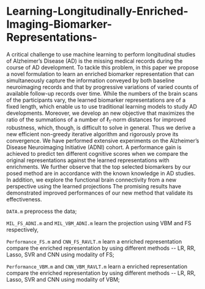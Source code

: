 # Learning-Longitudinally-Enriched-Imaging-Biomarker-Representations-

A critical challenge to use machine learning to perform longitudinal studies of Alzheimer’s Disease (AD) is the missing medical records during the course of AD development. 
To tackle this problem, in this paper we propose a novel formulation to learn an enriched biomarker representation that can simultaneously capture the information conveyed by both baseline neuroimaging records and that by progressive variations of varied counts of available follow-up records over time. 
While the numbers of the brain scans of the participants vary, the learned biomarker representations are of a fixed length, which enable us to use traditional learning models to study AD developments. 
Moreover, we develop an new objective that maximizes the ratio of the summations of a number of  $\ell_1$-norm distances for improved robustness, which, though, is difficult to solve in general. 
Thus we derive a new efficient non-greedy iterative algorithm and rigorously prove its convergence. 
We have performed extensive experiments on the Alzheimer’s Disease Neuroimaging Initiative (ADNI) cohort. 
A performance gain is achieved to predict ten different cognitive scores when we compare the original representations
against the learned representations with enrichments. 
We further observe that the top selected biomarkers by our posed method are in accordance with the known knowledge in AD studies. 
In addition, we explore the functional brain connectivity from a new perspective using the learned projections
The promising results have demonstrated improved performances of our new method that validate its effectiveness.

```DATA.m``` preprocess the data;

```MIL_FS_ADNI.m``` and ```MIL_VBM_ADNI.m``` learn the projection using VBM and FS respectively, 

```Performance_FS.m``` and ```CNN_FS_RAVLT.m``` learn a enriched representation compare the enriched  representation by using different methods -- LR, RR, Lasso, SVR and CNN using modality of FS;

```Performance_VBM.m``` and ```CNN_VBM_RAVLT.m``` learn a enriched representation compare the enriched  representation by using different methods -- LR, RR, Lasso, SVR and CNN using modality of VBM;
